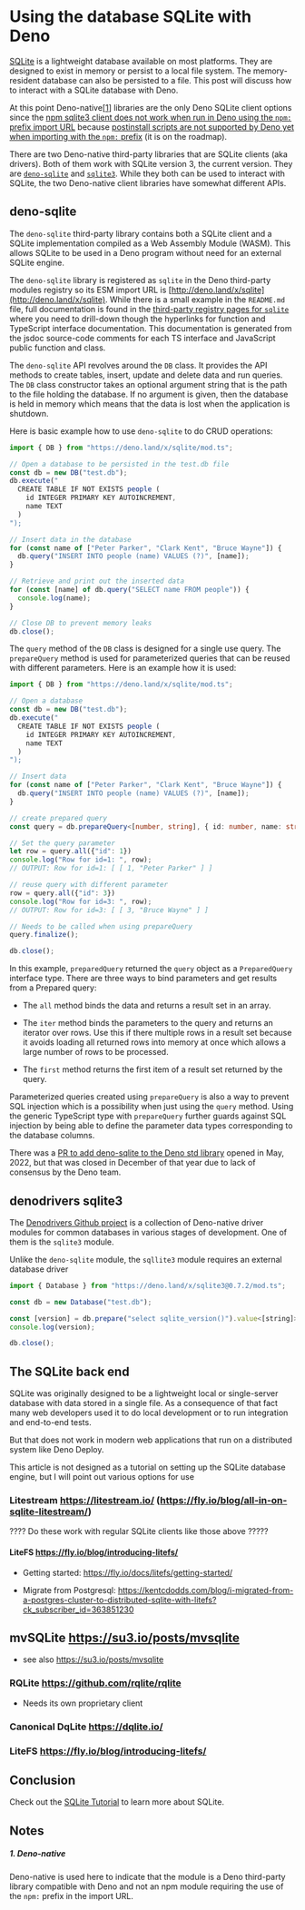 # Using the database SQLite with Deno

[SQLite](https://www.sqlite.org/index.html) is a lightweight database available on most platforms. They are designed to exist in memory or persist to a local file system. The memory-resident database can also be persisted to a file. This post will discuss how to interact with a SQLite database with Deno.

At this point Deno-native[[1](#1-deno-native)] libraries are the only Deno SQLite client options since the [npm sqlite3 client does not work when run in Deno using the `npm:` prefix import URL](https://github.com/denoland/deno/issues/15611) because [postinstall scripts are not supported by Deno yet when importing with the `npm:` prefix](https://github.com/denoland/deno/issues/16164) (it is on the roadmap).

There are two Deno-native third-party libraries that are SQLite clients (aka drivers). Both of them work with SQLite version 3, the current version. They are [`deno-sqlite`](https://deno.land/x/sqlite) and [`sqlite3`](https://deno.land/x/sqlite3). While they both can be used to interact with SQLite, the two Deno-native client libraries have somewhat different APIs.

## deno-sqlite

The `deno-sqlite` third-party library contains both a SQLite client and a SQLite implementation compiled as a Web Assembly Module (WASM). This allows SQLite to be used in a Deno program without need for an external SQLite engine.

The `deno-sqlite` library is registered as `sqlite` in the Deno third-party modules registry so its ESM import URL is [http://deno.land/x/sqlite](http://deno.land/x/sqlite). While there is a small example in the `README.md` file, full documentation is found in the [third-party registry pages for `sqlite`](https://deno.land/x/sqlite@v3.7.0/mod.ts) where you need to drill-down though the hyperlinks for function and TypeScript interface documentation. This documentation is generated from the jsdoc source-code comments for each TS interface and JavaScript public function and class.

The `deno-sqlite` API revolves around the `DB` class. It provides the API methods to create tables, insert, update and delete data and run queries. The `DB` class constructor takes an optional argument string that is the path to the file holding the database. If no argument is given, then the database is held in memory which means that the data is lost when the application is shutdown.

Here is basic example how to use `deno-sqlite` to do CRUD operations:

```javascript
import { DB } from "https://deno.land/x/sqlite/mod.ts";

// Open a database to be persisted in the test.db file
const db = new DB("test.db");
db.execute("
  CREATE TABLE IF NOT EXISTS people (
    id INTEGER PRIMARY KEY AUTOINCREMENT,
    name TEXT
  )
");

// Insert data in the database
for (const name of ["Peter Parker", "Clark Kent", "Bruce Wayne"]) {
  db.query("INSERT INTO people (name) VALUES (?)", [name]);
}

// Retrieve and print out the inserted data
for (const [name] of db.query("SELECT name FROM people")) {
  console.log(name);
}

// Close DB to prevent memory leaks
db.close();
```

The `query` method of the `DB` class is designed for a single use query. The `prepareQuery` method is used for parameterized queries that can be reused with different parameters. Here is an example how it is used:

```typescript
import { DB } from "https://deno.land/x/sqlite/mod.ts";

// Open a database
const db = new DB("test.db");
db.execute("
  CREATE TABLE IF NOT EXISTS people (
    id INTEGER PRIMARY KEY AUTOINCREMENT,
    name TEXT
  )
");

// Insert data
for (const name of ["Peter Parker", "Clark Kent", "Bruce Wayne"]) {
  db.query("INSERT INTO people (name) VALUES (?)", [name]);
}

// create prepared query
const query = db.prepareQuery<[number, string], { id: number, name: string }>("select * from people where id=:id");

// Set the query parameter
let row = query.all({"id": 1})
console.log("Row for id=1: ", row);
// OUTPUT: Row for id=1: [ [ 1, "Peter Parker" ] ]

// reuse query with different parameter
row = query.all({"id": 3})
console.log("Row for id=3: ", row);
// OUTPUT: Row for id=3: [ [ 3, "Bruce Wayne" ] ]

// Needs to be called when using prepareQuery
query.finalize();

db.close();
```


In this example, `preparedQuery` returned the `query` object as a `PreparedQuery` interface type. There are three ways to bind parameters and get results from a Prepared query:

- The `all` method binds the data and returns a result set in an array.

- The `iter` method binds the parameters to the query and returns an iterator over rows. Use this if there multiple rows in a result set because it avoids loading all returned rows into memory at once which allows a large number of rows to be processed.

- The `first` method returns the first item of a result set returned by the query.

Parameterized queries created using `prepareQuery` is also a way to prevent SQL injection which is a possibility when just using the `query` method. Using the generic TypeScript type with `prepareQuery` further guards against SQL injection by being able to define the parameter data types corresponding to the database columns.

There was a [PR to add deno-sqlite to the Deno std library](https://github.com/denoland/deno_std/pull/2230) opened in May, 2022, but that was closed in December of that year due to lack of consensus by the Deno team.

## denodrivers sqlite3


The [Denodrivers Github project](https://github.com/denodrivers) is a collection of Deno-native driver modules for common databases in various stages of development. One of them is the `sqlite3` module.

Unlike the `deno-sqlite` module, the `sqllite3` module requires an external database driver

```js
import { Database } from "https://deno.land/x/sqlite3@0.7.2/mod.ts";

const db = new Database("test.db");

const [version] = db.prepare("select sqlite_version()").value<[string]>()!;
console.log(version);

db.close();
```
## The SQLite back end

SQLite was originally designed to be a lightweight local or single-server database with data stored in a single file. As a consequence of that fact many web developers used it to do local development or to run integration and end-to-end tests.

But that does not work in modern web applications that run on a distributed system like Deno Deploy.

This article is not designed as a tutorial on setting up the SQLite database engine, but I will point out various options for use
### Litestream https://litestream.io/ (https://fly.io/blog/all-in-on-sqlite-litestream/)

???? Do these work with regular SQLite clients like those above ?????

#### LiteFS https://fly.io/blog/introducing-litefs/

- Getting started: https://fly.io/docs/litefs/getting-started/

- Migrate from Postgresql: https://kentcdodds.com/blog/i-migrated-from-a-postgres-cluster-to-distributed-sqlite-with-litefs?ck_subscriber_id=363851230


## mvSQLite https://su3.io/posts/mvsqlite
- see also https://su3.io/posts/mvsqlite

### RQLite https://github.com/rqlite/rqlite
- Needs its own proprietary client

### Canonical DqLite https://dqlite.io/

### LiteFS https://fly.io/blog/introducing-litefs/


## Conclusion
Check out the [SQLite Tutorial](https://www.sqlitetutorial.net/) to learn more about SQLite.
## Notes
##### 1. Deno-native
Deno-native is used here to indicate that the module is a Deno third-party library compatible with Deno and not an npm module requiring the use of the `npm:` prefix in the import URL.


